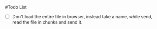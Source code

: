 
#Todo List 

- [ ] Don't load the entire file in browser, instead take a name, while send, read the file in chunks and send it. 
